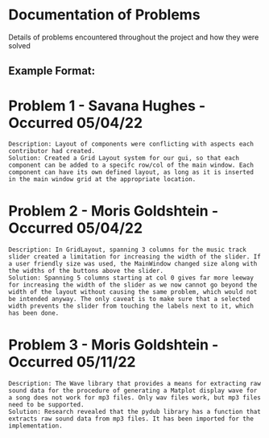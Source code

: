 # Documentation of Problems
Details of problems encountered throughout the project and how they were solved

## Example Format:
# Problem 1 - Savana Hughes - Occurred 05/04/22
    Description: Layout of components were conflicting with aspects each contributor had created. 
    Solution: Created a Grid Layout system for our gui, so that each component can be added to a specifc row/col of the main window. Each component can have its own defined layout, as long as it is inserted in the main window grid at the appropriate location. 

# Problem 2 - Moris Goldshtein - Occurred 05/04/22
    Description: In GridLayout, spanning 3 columns for the music track slider created a limitation for increasing the width of the slider. If a user friendly size was used, the MainWindow changed size along with the widths of the buttons above the slider. 
    Solution: Spanning 5 columns starting at col 0 gives far more leeway for increasing the width of the slider as we now cannot go beyond the width of the layout without causing the same problem, which would not be intended anyway. The only caveat is to make sure that a selected width prevents the slider from touching the labels next to it, which has been done. 

# Problem 3 - Moris Goldshtein - Occurred 05/11/22
    Description: The Wave library that provides a means for extracting raw sound data for the procedure of generating a Matplot display wave for a song does not work for mp3 files. Only wav files work, but mp3 files need to be supported.
    Solution: Research revealed that the pydub library has a function that extracts raw sound data from mp3 files. It has been imported for the implementation.
